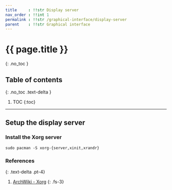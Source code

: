 ```yaml
---
title     : !!str Display server
nav_order : !!int 1
permalink : !!str /graphical-interface/display-server
parent    : !!str Graphical interface
---
```


# {{ page.title }}
{: .no_toc }

## Table of contents
{: .no_toc .text-delta }

1. TOC
{:toc}

---

## Setup the display server

### Install the Xorg server
```
sudo pacman -S xorg-{server,xinit,xrandr}
```
### References
{: .text-delta .pt-4}

1. [ArchWiki - Xorg](https://wiki.archlinux.org/index.php/Xorg)
{: .fs-3}
